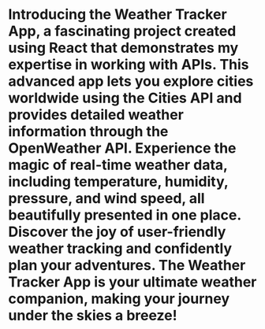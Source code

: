 # Introducing the Weather Tracker App, a fascinating project created using React that demonstrates my expertise in working with APIs. This advanced app lets you explore cities worldwide using the Cities API and provides detailed weather information through the OpenWeather API. Experience the magic of real-time weather data, including temperature, humidity, pressure, and wind speed, all beautifully presented in one place. Discover the joy of user-friendly weather tracking and confidently plan your adventures. The Weather Tracker App is your ultimate weather companion, making your journey under the skies a breeze!
